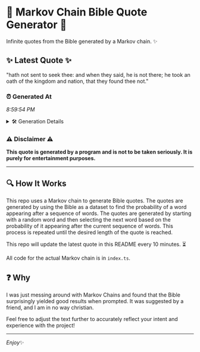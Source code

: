 # 📖 Markov Chain Bible Quote Generator 📖

Infinite quotes from the Bible generated by a Markov chain. ✨

## ✨ Latest Quote ✨
"hath not sent to seek thee: and when they said, he is not there; he took an oath of the kingdom and nation, that they found thee not."

### ⏰ Generated At
*8:59:54 PM*

<details>
    <summary>🛠️ Generation Details</summary>
    <p>
        <strong>🌱 Seed:</strong> hath<br>
        <strong>🔄 Iterations:</strong> 27<br>
        <strong>📜 Context History:</strong><br>[ hath ]: not<br>[ hath, not ]: sent<br>[ hath, not, sent ]: to<br>[ hath, not, sent, to ]: seek<br>[ hath, not, sent, to, seek ]: thee:<br>[ hath, not, sent, to, seek, thee: ]: and<br>[ not, sent, to, seek, thee:, and ]: when<br>[ sent, to, seek, thee:, and, when ]: they<br>[ to, seek, thee:, and, when, they ]: said,<br>[ seek, thee:, and, when, they, said, ]: he<br>[ thee:, and, when, they, said,, he ]: is<br>[ and, when, they, said,, he, is ]: not<br>[ when, they, said,, he, is, not ]: there;<br>[ they, said,, he, is, not, there; ]: he<br>[ said,, he, is, not, there;, he ]: took<br>[ he, is, not, there;, he, took ]: an<br>[ is, not, there;, he, took, an ]: oath<br>[ not, there;, he, took, an, oath ]: of<br>[ there;, he, took, an, oath, of ]: the<br>[ he, took, an, oath, of, the ]: kingdom<br>[ took, an, oath, of, the, kingdom ]: and<br>[ an, oath, of, the, kingdom, and ]: nation,<br>[ oath, of, the, kingdom, and, nation, ]: that<br>[ of, the, kingdom, and, nation,, that ]: they<br>[ the, kingdom, and, nation,, that, they ]: found<br>[ kingdom, and, nation,, that, they, found ]: thee<br>[ and, nation,, that, they, found, thee ]: not.<br>
    </p>
</details>

### ⚠️ Disclaimer ⚠️
**This quote is generated by a program and is not to be taken seriously. It is purely for entertainment purposes.**

---

## 🔍 How It Works

This repo uses a Markov chain to generate Bible quotes. The quotes are generated by using the Bible as a dataset to find the probability of a word appearing after a sequence of words. The quotes are generated by starting with a random word and then selecting the next word based on the probability of it appearing after the current sequence of words. This process is repeated until the desired length of the quote is reached.

This repo will update the latest quote in this README every 10 minutes. ⏳

All code for the actual Markov chain is in `index.ts`.

## ❓ Why

I was just messing around with Markov Chains and found that the Bible surprisingly yielded good results when prompted. 
It was suggested by a friend, and I am in no way christian.

Feel free to adjust the text further to accurately reflect your intent and experience with the project!

---

*Enjoy*✨
